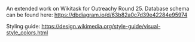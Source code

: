 An extended work on Wikitask for Outreachy Round 25.
Database schema can be found here: https://dbdiagram.io/d/63b82a0c7d39e42284e95974

Styling guide: https://design.wikimedia.org/style-guide/visual-style_colors.html
